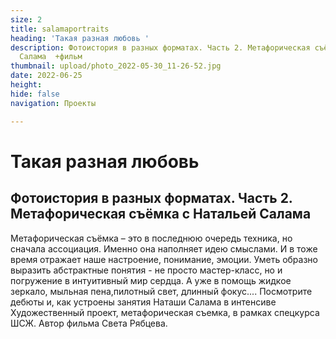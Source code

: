 ```yaml
---
size: 2
title: salamaportraits
heading: 'Такая разная любовь '
description: Фотоистория в разных форматах. Часть 2. Метафорическая съёмка с Натальей
  Салама  +фильм
thumbnail: upload/photo_2022-05-30_11-26-52.jpg
date: 2022-06-25
height: 
hide: false
navigation: Проекты

---
```

# **Такая разная любовь**

## Фотоистория в разных форматах. Часть 2. Метафорическая съёмка с Натальей Салама

Метафорическая съёмка – это в последнюю очередь техника, но сначала ассоциация. Именно она наполняет идею смыслами. И в тоже время отражает наше настроение, понимание, эмоции. Уметь образно выразить абстрактные понятия - не просто мастер-класс, но и погружение в интуитивный мир сердца. А уже в помощь жидкое зеркало, мыльная пена,пилотный свет, длинный фокус....  Посмотрите дебюты и, как устроены занятия Наташи Салама в интенсиве Художественный проект, метафорическая съемка, в рамках спецкурса ШСЖ. Автор фильма Света Рябцева.